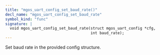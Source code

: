 ```yaml
---
title: "mgos_uart_config_set_baud_rate()"
decl_name: "mgos_uart_config_set_baud_rate"
symbol_kind: "func"
signature: |
  void mgos_uart_config_set_baud_rate(struct mgos_uart_config *cfg,
                                      int baud_rate);
---
```


Set baud rate in the provided config structure. 

